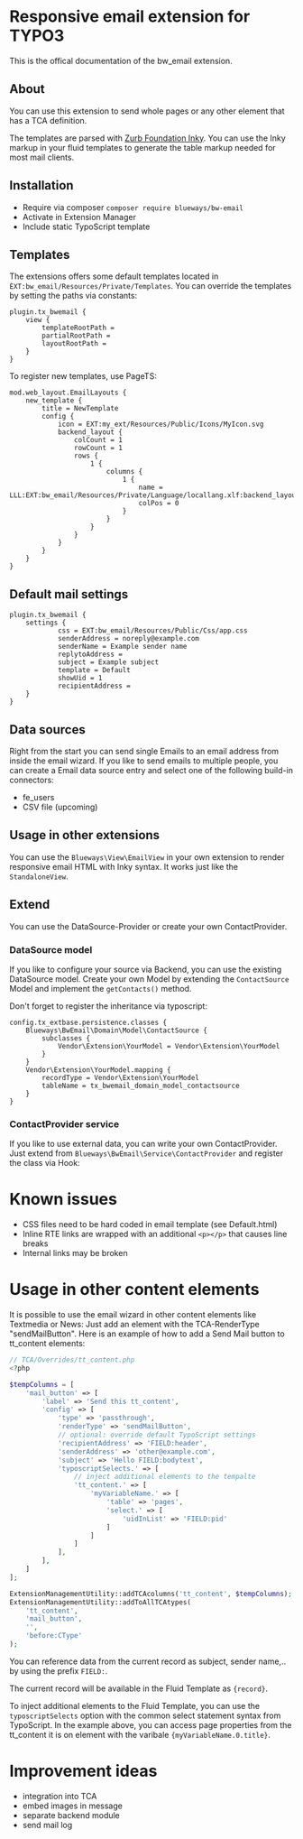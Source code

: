 # Responsive email extension for TYPO3

This is the offical documentation of the bw_email extension.

## About

You can use this extension to send whole pages or any other element that has a TCA definition.

The templates are parsed with [Zurb Foundation Inky](https://foundation.zurb.com/emails.html). You can use the Inky markup in your fluid templates to generate the table markup needed for most mail clients.

## Installation

* Require via composer ````composer require blueways/bw-email````
* Activate in Extension Manager
* Include static TypoScript template 

## Templates

The extensions offers some default templates located in ``ÈXT:bw_email/Resources/Private/Templates``. You can override the templates by setting the paths via constants:

```typo3_typoscript
plugin.tx_bwemail {
	view {
		templateRootPath =
		partialRootPath =
		layoutRootPath =
    }
}		
```

To register new templates, use PageTS:

```typo3_typoscript
mod.web_layout.EmailLayouts {
    new_template {
        title = NewTemplate
        config {
            icon = EXT:my_ext/Resources/Public/Icons/MyIcon.svg
            backend_layout {
                colCount = 1
                rowCount = 1
                rows {
                    1 {
                        columns {
                            1 {
                                name = LLL:EXT:bw_email/Resources/Private/Language/locallang.xlf:backend_layout.column.normal
                                colPos = 0
                            }
                        }
                    }
                }
            }
        }
    }
}
```

## Default mail settings

```typo3_typoscript
plugin.tx_bwemail {
    settings {
            css = EXT:bw_email/Resources/Public/Css/app.css
            senderAddress = noreply@example.com
            senderName = Example sender name
            replytoAddress =
            subject = Example subject
            template = Default
            showUid = 1
            recipientAddress =
    }
}
````

## Data sources

Right from the start you can send single Emails to an email address from inside the email wizard. If you like to send emails to multiple people, you can create a Email data source entry and select one of the following build-in connectors:

* fe_users
* CSV file (upcoming)

## Usage in other extensions

You can use the ``Blueways\View\EmailView`` in your own extension to render responsive email HTML with Inky syntax. It works just like the ````StandaloneView````.

## Extend

You can use the DataSource-Provider or create your own ContactProvider.

### DataSource model

If you like to configure your source via Backend, you can use the existing DataSource model. Create your own Model by extending the ```ContactSource``` Model and implement the ```getContacts()``` method.

Don't forget to register the inheritance via typoscript:

```typo3_typoscript
config.tx_extbase.persistence.classes {
    Blueways\BwEmail\Domain\Model\ContactSource {
        subclasses {
            Vendor\Extension\YourModel = Vendor\Extension\YourModel
        }
    }
    Vendor\Extension\YourModel.mapping {
        recordType = Vendor\Extension\YourModel
        tableName = tx_bwemail_domain_model_contactsource
    }
}
```

### ContactProvider service

If you like to use external data, you can write your own ContactProvider. Just extend from ```Blueways\BwEmail\Service\ContactProvider``` and register the class via Hook:

# Known issues

* CSS files need to be hard coded in email template (see Default.html)
* Inline RTE links are wrapped with an additional ````<p></p>```` that causes line breaks
* Internal links may be broken

# Usage in other content elements

It is possible to use the email wizard in other content elements like Textmedia or News: Just add an element with the TCA-RenderType "sendMailButton". Here is an example of how to add a Send Mail button to tt_content elements:

```php
// TCA/Overrides/tt_content.php
<?php

$tempColumns = [
    'mail_button' => [
        'label' => 'Send this tt_content',
        'config' => [
            'type' => 'passthrough',
            'renderType' => 'sendMailButton',
            // optional: override default TypoScript settings
            'recipientAddress' => 'FIELD:header',
            'senderAddress' => 'other@example.com',
            'subject' => 'Hello FIELD:bodytext',
            'typoscriptSelects.' => [
                // inject additional elements to the tempalte
                'tt_content.' => [
                    'myVariableName.' => [
                        'table' => 'pages',
                        'select.' => [
                            'uidInList' => 'FIELD:pid'
                        ]
                    ]
                ]
            ],
        ],
    ]
];

ExtensionManagementUtility::addTCAcolumns('tt_content', $tempColumns);
ExtensionManagementUtility::addToAllTCAtypes(
    'tt_content',
    'mail_button',
    '',
    'before:CType'
);
```

You can reference data from the current record as subject, sender name,.. by using the prefix ```FIELD:```.

The current record will be available in the Fluid Template as ```{record}```.

To inject additional elements to the Fluid Template, you can use the ```typoscriptSelects``` option with the common select statement syntax from TypoScript. In the example above, you can access page properties from the tt_content it is on element with the varibale ```{myVariableName.0.title}```.

# Improvement ideas

* integration into TCA
* embed images in message
* separate backend module
* send mail log
